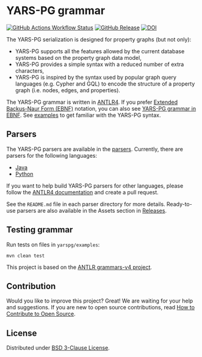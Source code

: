 # YARS-PG grammar

[![GitHub Actions Workflow Status](https://img.shields.io/github/actions/workflow/status/lszeremeta/yarspg/pre-release.yml?label=Test%20and%20pre-release)](https://github.com/lszeremeta/yarspg/actions/workflows/pre-release.yml) [![GitHub Release](https://img.shields.io/github/v/release/lszeremeta/yarspg)](https://github.com/lszeremeta/yarspg/releases/latest) [![DOI](https://zenodo.org/badge/161351716.svg)](https://zenodo.org/badge/latestdoi/161351716) 

The YARS-PG serialization is designed for property graphs (but not only):
* YARS-PG supports all the features allowed by the current database systems based on the property graph data model,
* YARS-PG provides a simple syntax with a reduced number of extra characters,
* YARS-PG is inspired by the syntax used by popular graph query languages (e.g. Cypher and GQL) to encode the structure of a property graph (i.e. nodes, edges, and properties).

The YARS-PG grammar is written in [ANTLR4](https://github.com/antlr/antlr4). If you prefer [Extended Backus-Naur Form (EBNF)](https://www.w3.org/TR/REC-xml/#sec-notation) notation, you can also see [YARS-PG grammar in EBNF](https://github.com/lszeremeta/antlr-yarspg/blob/main/other-notations/YARSpg.ebnf). See [examples](https://github.com/lszeremeta/yarspg/tree/main/yarspg/examples) to get familiar with the YARS-PG syntax.

## Parsers

The YARS-PG parsers are available in the [parsers](https://github.com/lszeremeta/yarspg/blob/main/parsers). Currently, there are parsers for the following languages:
* [Java](https://github.com/lszeremeta/yarspg/blob/main/parsers/java)
* [Python](https://github.com/lszeremeta/yarspg/blob/main/parsers/python)

If you want to help build YARS-PG parsers for other languages, please follow the [ANTLR4 documentation](https://github.com/antlr/antlr4/tree/dev/doc) and create a pull request.

See the ``README.md`` file in each parser directory for more details. Ready-to-use parsers are also available in the Assets section in [Releases](https://github.com/lszeremeta/yarspg/releases).

## Testing grammar

Run tests on files in ``yarspg/examples``:

```shell
mvn clean test
```

This project is based on the [ANTLR grammars-v4 project](https://github.com/antlr/grammars-v4).

## Contribution

Would you like to improve this project? Great! We are waiting for your help and suggestions. If you are new to open source contributions, read [How to Contribute to Open Source](https://opensource.guide/how-to-contribute/).

## License

Distributed under [BSD 3-Clause License](https://github.com/lszeremeta/yarspg/blob/main/LICENSE).
